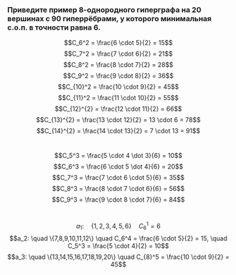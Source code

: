 ### Приведите пример 8-однородного гиперграфа на 20 вершинах с 90 гиперрёбрами, у которого минимальная с.о.п. в точности равна 6.

$$C_6^2 = \frac{6 \cdot 5}{2} = 15$$
$$C_7^2 = \frac{7 \cdot 6}{2} = 21$$
$$C_8^2 = \frac{8 \cdot 7}{2} = 28$$
$$C_9^2 = \frac{9 \cdot 8}{2} = 36$$
$$C_{10}^2 = \frac{10 \cdot 9}{2} = 45$$
$$C_{11}^2 = \frac{11 \cdot 10}{2} = 55$$
$$C_{12}^{2} = \frac{12 \cdot 11}{2} = 66$$
$$C_{13}^{2} = \frac{13 \cdot 12}{2} = 13 \cdot 6 = 78$$
$$C_{14}^{2} = \frac{14 \cdot 13}{2} = 7 \cdot 13 = 91$$

# 
$$C_5^3 = \frac{5 \cdot 4 \dot 3}{6} = 10$$
$$C_6^3 = \frac{6 \cdot 5 \dot 4}{6} = 20$$
$$C_7^3 = \frac{7 \cdot 6 \cdot 5}{6} = 35$$
$$C_8^3 = \frac{8 \cdot 7 \cdot 6}{6} = 56$$
$$C_9^3 = \frac{9 \cdot 8 \cdot 7}{6} = 84$$

# 
$$a_1: \quad \{1,2,3,4,5,6\} \quad C_6^1=6$$
$$a_2: \quad \{7,8,9,10,11,12\} \quad C_6^4 = \frac{6 \cdot 5}{2} = 15, \quad C_5^3 = \frac{5 \cdot 4}{2} = 10$$
$$a_3: \quad \{13,14,15,16,17,18,19,20\} \quad C_{8}^5 = \frac{10 \cdot 9}{2} = 45$$
